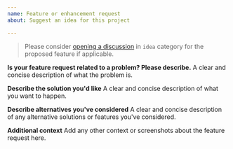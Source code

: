 ```yaml
---
name: Feature or enhancement request
about: Suggest an idea for this project

---
```


> Please consider [opening a discussion](https://github.com/ankitpokhrel/jira-cli/discussions/categories/ideas) in `idea` category for the proposed feature if applicable. 

**Is your feature request related to a problem? Please describe.**
A clear and concise description of what the problem is.

**Describe the solution you'd like**
A clear and concise description of what you want to happen.

**Describe alternatives you've considered**
A clear and concise description of any alternative solutions or features you've considered.

**Additional context**
Add any other context or screenshots about the feature request here.
